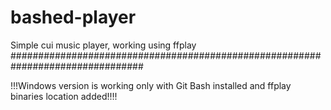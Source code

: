 # bashed-player

Simple cui music player, working using ffplay
################################################################################

!!!Windows version is working only with Git Bash installed and ffplay binaries location added!!!!

